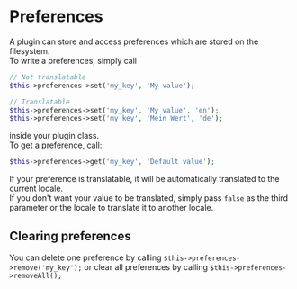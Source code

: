 # Preferences

A plugin can store and access preferences which are stored on the filesystem.  
To write a preferences, simply call

```php
// Not translatable
$this->preferences->set('my_key', 'My value');

// Translatable
$this->preferences->set('my_key', 'My value', 'en');
$this->preferences->set('my_key', 'Mein Wert', 'de');
```

inside your plugin class.  
To get a preference, call:

```php
$this->preferences->get('my_key', 'Default value');
```

If your preference is translatable, it will be automatically translated to the current locale.  
If you don't want your value to be translated, simply pass `false` as the third parameter or the locale to translate it to another locale.

## Clearing preferences

You can delete one preference by calling `$this->preferences->remove('my_key');` or clear all preferences by calling `$this->preferences->removeAll();`